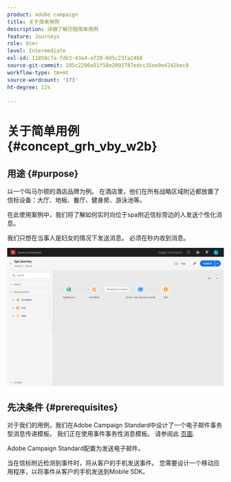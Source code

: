 ```yaml
---
product: adobe campaign
title: 关于简单用例
description: 详细了解历程简单用例
feature: Journeys
role: User
level: Intermediate
exl-id: 11858c7a-fdb3-43a4-af28-0d5c23fa2468
source-git-commit: 185c2296a51f58e2092787edcc35ee9e4242bec8
workflow-type: tm+mt
source-wordcount: '173'
ht-degree: 11%

---
```


# 关于简单用例{#concept_grh_vby_w2b}

## 用途 {#purpose}

以一个叫马尔顿的酒店品牌为例。 在酒店里，他们在所有战略区域附近都放置了信标设备：大厅、地板、餐厅、健身房、游泳池等。

在此使用案例中，我们将了解如何实时向位于spa附近信标旁边的人发送个性化消息。

我们只想在当事人是妇女的情况下发送消息。 必须在秒内收到消息。

![](../assets/journeyuc1_16.png)

## 先决条件 {#prerequisites}

对于我们的用例，我们在Adobe Campaign Standard中设计了一个电子邮件事务型消息传递模板。 我们正在使用事件事务性消息模板。 请参阅此 [页面](https://experienceleague.adobe.com/docs/campaign-standard/using/communication-channels/transactional-messaging/getting-started-with-transactional-msg.html?lang=zh-Hans).

Adobe Campaign Standard配置为发送电子邮件。

当在信标附近检测到事件时，将从客户的手机发送事件。 您需要设计一个移动应用程序，以将事件从客户的手机发送到Mobile SDK。
